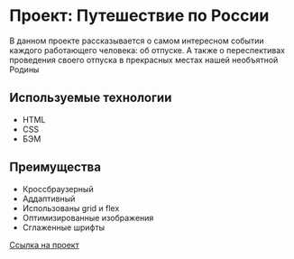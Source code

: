 # Проект: Путешествие по России

В данном проекте рассказывается о самом интересном событии каждого работающего человека: об отпуске. А также о переспективах проведения своего отпуска в прекрасных местах нашей необъятной Родины

## Используемые технологии
* HTML
* CSS
* БЭМ

## Преимущества

* Кроссбраузерный
* Аддаптивный
* Использованы grid и flex
* Оптимизированные изображения
* Сглаженные шрифты

[Ссылка на проект](https://github.com/e-mois/russian-travel)